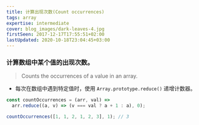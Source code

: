 ```yaml
---
title: 计算出现次数(Count occurrences)
tags: array
expertise: intermediate
cover: blog_images/dark-leaves-4.jpg
firstSeen: 2017-12-17T17:55:51+02:00
lastUpdated: 2020-10-18T23:04:45+03:00
---
```


### 计算数组中某个值的出现次数。
> Counts the occurrences of a value in an array.

- 每次在数组中遇到特定值时，使用 `Array.prototype.reduce()` 递增计数器。

```js
const countOccurrences = (arr, val) =>
  arr.reduce((a, v) => (v === val ? a + 1 : a), 0);
```

```js
countOccurrences([1, 1, 2, 1, 2, 3], 1); // 3
```
